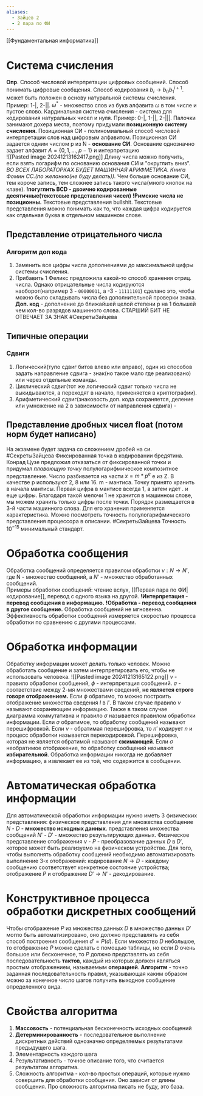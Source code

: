```yaml
---
aliases:
  - Зайцев 2
  - 2 пара по ФИ
---
```


[[Фундаментальная информатика]]
# Система счисления
**Опр**. Способ числовой интерпретации цифровых сообщений. Способ понимать цифровые сообщения.
Способ кодирования $b_{i} \rightarrow b_{0}b_{1}^{i+1}$. может быть положен в основу натуральной системы счисления. Пример: 1-|, 2-||.
$\omega^{*}$ - множество слов из букв алфавита $\omega$ в том числе и пустое слово.
Кардинальная система счисления - система для кодирования натуральных чисел и нуля. Пример: 0-|, 1-||, 2-|||.
Палочки занимают дохера места, поэтому придумали **позиционную систему счисления.**
Позиционная СИ - полиномиальный способ числовой интерпретации слов над цифровым алфавитом.
Позиционная СИ задается одним числом p из N - **основание СИ**. Основание однозначно задает алфавит $A=\{0,1,...,p-1\}$ и интерпретацию  
![[Pasted image 20241213162417.png]]
Длину числа можно получить, если взять логарифм по основанию основания СИ и "округлить вниз".
*ВО ВСЕХ ЛАБОРАТОРКАХ БУДЕТ МАШИННАЯ АРИФМЕТИКА.*
*Книга Фомин СС.(по желанию(не буду делать)).*
Чем больше основание СИ, тем короче запись, тем сложнее запись такого числа(много кнопок на клаве).
**!погуглить BCD - двоично кодированные десятичные(текстовые представления чисел)**
**!Римские числа не позиционны.**
Текстовые представления bullshit. Текстовые представления можно понимать как то, что каждая цифра кодируется как отдельная буква в отдельном машинном слове.
## Представление отрицательного числа
### Алгоритм доп кода
1. Заменить все цифры числа дополнениями до максимальной цифры системы счисления.
2. Прибавить 1
Феликс предложила какой-то способ хранения отриц. числа. Однако отрицательные числа кодируются наоборот(например 3 - `00000011`, а -3 - `11111101`) сделано это, чтобы можно было складывать числа без дополнительной проверки знака. **Доп. код** - дополнение до ближайшей целой степени p на 1 большей чем кол-во разрядов машинного слова.
СТАРШИЙ БИТ НЕ ОТВЕЧАЕТ ЗА ЗНАК #СекретыЗайцева 
## Типичные операции
### Сдвиги
1. Логический(тупо сдвиг битов влево или вправо), один из способов задать направление сдвига - знак(но такое мало где реализовано) или через отдельные команды.
2. Циклический сдвиг(тот же логический сдвиг только числа не выкидываются, а переходят в начало, применяется в криптографии).
3. Арифметический сдвиг(знаковость доп. кода сохраняется, деление или умножение на 2 в зависимости от направления сдвига) - 
## Представление дробных чисел float (потом норм будет написано)
На экзамене будет задача со сложением дробей на си. #СекретыЗайцева
Фиксированная точка в кодировании бредятина.
Конрад Цузе предложил отказаться от фиксированной точки и придумал *плавающую точку* полулогарифмическое композитное представление. Число разбивается на части 
$x = m * p^e$ e из Z. В качестве p используют 2, 8 или 16. m - мантиса. Точку принято хранить в начала мантисы. Первая цифра в мантисе всегда 1, а затем идет . и еще цифры. Благодаря такой мелочи 1 не хранится в машинном слове, мы можем хранить только цифры после точки. Порядок размещается в 3-й части машинного слова. Для его хранения применяется характеристика.
Можно посмотреть точность полулогарифмического представления процессора в описании. #СекретыЗайцева
Точность $10^{-15}$ минимальный стандарт.
# Обработка сообщения
Обработка сообщений определяется правилом обработки $\nu: N\rightarrow N'$, где N - множество сообщений, а $N'$ - множество обработанных сообщений.         
Примеры обработки сообщений: чтение вслух, [[Первая пара по ФИ|кодирование]], перевод с одного языка на другой.
**!Интерпретация - перевод сообщения в информацию.**
**!Обработка - перевод сообщения в другое сообщение.**
Обработка сообщений не мгновенна. Эффективность обработки сообщений измеряется скоростью процесса обработки по сравнению с другими процессами.
# Обработка информации
Обработку информации может делать только человек. Можно обработать сообщение и затем интерпретировать его, чтобы не использовать человека.
![[Pasted image 20241213165122.png]]
$\nu$ - правило обработки сообщений, $\phi$ - интерпретация сообщений. $\sigma$ - соответствие между 2-мя множествами сведений, **не является строго говоря отображением.**
Если $\phi$ обратимо, то можно построить отображение множества сведения $I$ в $I'$. В таком случае правило $\nu$ называют сохраняющим информацию.
Также в таком случае диаграмма коммутативна и правило $\sigma$ называется правилом обработки информации.
Если $\sigma$ обратимое, то обработку сообщений называют перешифровкой.
Если $\nu$ - обратимая перешифровка, то $n'$ кодирует $n$ и процесс обработки называется перекодировкой.
Перешифровка, которая не является обратимой называют **сжимающей**.
Если $\sigma$ необратимое отображение, то обработку сообщений называют **избирательной**.
Обработка информации никогда не добавляет информацию, а извлекает ее из той, что содержится в сообщении.

# Автоматическая обработка информации
Для автоматической обработки информации нужно иметь 3 физических представления: физическое представления для множества сообщение $N$ - $D$ - **множество исходных данных**.
представления множества сообщений $N'$ - $D'$ - множество результирующих данных.
Физическое представление отображения $\nu$ - $P$ - преобразование данных $D$ в $D'$, которое может быть реализуемо на физическом устройстве.
Для того, чтобы выполнять обработку сообщений необходимо автоматизировать выполнение 3-х отображений: кодирование $N \rightarrow D$ - каждому сообщению соответствует конкретное состояние устройства; отображение $P$ и отображение $D' \rightarrow N'$ - декодирование.
# Конструктивное процесса обработки дискретных сообщений
Чтобы отображение $P$ из множества данных $D$ в множество данных $D'$ могло быть автоматизировано, оно должно представлять из себя способ построения сообщения $d' = P(d)$. Если множество $D$ небольшое, то отображение $P$ можно сделать с помощью таблицы, но если $D$ очень большое или бесконечное, то $P$ должно представлять из себя последовательность **тактов**, каждый из которых должен являться простым отображением, называемым **операцией**.
**Алгоритм** - точно заданная последовательность правил, указывающая каким образом можно за конечное число шагов получить выходное сообщение определенного вида.
# Свойства алгоритма
1. **Массовость** - потенциальная бесконечность исходных сообщений
2. **Детерминированность** - последовательное выполнение дискретных действий однозначно определяемых результатами предыдущего шага.
3. Элементарность каждого шага
4. Результативность - точное описание того, что считается результатом алгоритма.
5. Сложность алгоритма - кол-во простых операций, которые нужно совершить для обработки сообщения. Оно зависит от длины сообщения.
Про сложность алгоритма писать не буду, это база.

